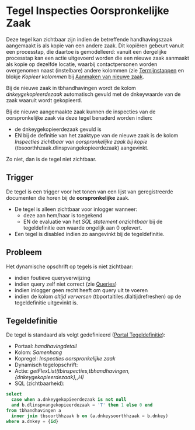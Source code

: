 # Tegel Inspecties Oorspronkelijke Zaak

Deze tegel kan zichtbaar zijn indien de betreffende handhavingszaak aangemaakt is als kopie van een andere zaak. Dit kopiëren gebeurt vanuit een processtap, die daartoe is gemodelleerd: vanuit een dergelijke processtap kan een actie uitgevoerd worden die een nieuwe zaak aanmaakt als kopie op dezelfde locatie, waarbij contactpersonen worden overgenomen naast (instelbare) andere kolommen (zie [Termijnstappen](/docs/instellen_inrichten/inrichting_processen/termijnstappen.md) en blokje *Kopieer kolommen* bij [Aanmaken van nieuwe zaak](/docs/probleemoplossing/programmablokken/maak_nieuwe_zaak.md).

Bij de nieuwe zaak in tbhandhavingen wordt de kolom *dnkeygekopieerdezaak* automatisch gevuld met de dnkeywaarde van de zaak waaruit wordt gekopieerd.

Bij de nieuwe aangemaakte zaak kunnen de inspecties van de oorspronkelijke zaak via deze tegel benaderd worden indien:

  * de dnkeygekopieerdezaak gevuld is
  * EN bij de definitie van het zaaktype van de nieuwe zaak is de kolom *Inspecties zichtbaar van oorspronkelijke zaak bij kopie* (tbsoorthhzaak.dlinspvangekopieerdezaak) aangevinkt.

Zo niet, dan is de tegel niet zichtbaar.

## Trigger

De tegel is een trigger voor het tonen van een lijst van geregistreerde documenten die horen bij de **oorspronkelijke** zaak.

  * De tegel is alleen zichtbaar voor inlogger wanneer: 
    * deze aan hem/haar is toegekend 
    * EN de evaluatie van het *SQL statement onzichtbaar* bij de tegeldefinitie een waarde ongelijk aan 0 oplevert. 
  * Een tegel is disabled indien zo aangevinkt bij de tegeldefinitie.

## Probleem

Het dynamische opschrift op tegels is niet zichtbaar:

  * indien foutieve queryverwijzing  
  * indien query zelf niet correct (zie [Queries](/docs/instellen_inrichten/queries.md))
  * indien inlogger geen recht heeft om query uit te voeren 
  * indien de kolom *altijd verversen* (tbportaltiles.dlaltijdrefreshen) op de tegeldefinitie uitgevinkt is.

## Tegeldefinitie

De tegel is standaard als volgt gedefinieerd ([Portal Tegeldefinitie](/docs/instellen_inrichten/portaldefinitie/portal_tegel.md)):

  * Portaal: *handhavingdetail*
  * Kolom: *Samenhang*
  * Kopregel: *Inspecties oorspronkelijke zaak*
  * Dynamisch tegelopschrift:
  * Actie: *getFlexList(tbinspecties,tbhandhavingen,{dnkeygekopieerdezaak},,H)*
  * SQL (zichtbaarheid): 

```sql
select 
  case when a.dnkeygekopieerdezaak is not null 
  and b.dlinspvangekopieerdezaak = 'T' then 1 else 0 end 
from tbhandhavingen a 
  inner join tbsoorthhzaak b on (a.dnkeysoorthhzaak = b.dnkey) 
where a.dnkey = {id}
```

